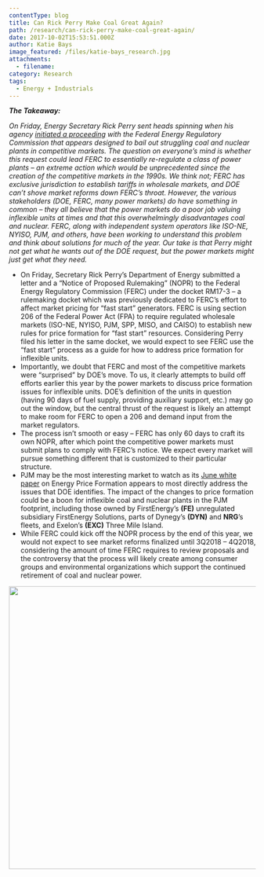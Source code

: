 ```yaml
---
contentType: blog
title: Can Rick Perry Make Coal Great Again?
path: /research/can-rick-perry-make-coal-great-again/
date: 2017-10-02T15:53:51.000Z
author: Katie Bays
image_featured: /files/katie-bays_research.jpg
attachments:
  - filename:
category: Research
tags:
  - Energy + Industrials
---
```

**_The Takeaway:_**

_On Friday, Energy Secretary Rick Perry sent heads spinning when his agency [<u>initiated a proceeding</u>](file:///C:/Users/ocostello/Downloads/20170929-5055(32427142).pdf) with the Federal Energy Regulatory Commission that appears designed to bail out struggling coal and nuclear plants in competitive markets. The question on everyone’s mind is whether this request could lead FERC to essentially re-regulate a class of power plants &#8211; an extreme action which would be unprecedented since the creation of the competitive markets in the 1990s. We think not; FERC has exclusive jurisdiction to establish tariffs in wholesale markets, and DOE can’t shove market reforms down FERC’s throat. However, the various stakeholders (DOE, FERC, many power markets) do have something in common – they all believe that the power markets do a poor job valuing inflexible units at times and that this overwhelmingly disadvantages coal and nuclear. FERC, along with independent system operators like ISO-NE, NYISO, PJM, and others, have been working to understand this problem and think about solutions for much of the year. Our take is that Perry might not get what he wants out of the DOE request, but the power markets might just get what they need._

  * On Friday, Secretary Rick Perry’s Department of Energy submitted a letter and a “Notice of Proposed Rulemaking” (NOPR) to the Federal Energy Regulatory Commission (FERC) under the docket RM17-3 – a rulemaking docket which was previously dedicated to FERC’s effort to affect market pricing for “fast start” generators. FERC is using section 206 of the Federal Power Act (FPA) to require regulated wholesale markets (ISO-NE, NYISO, PJM, SPP, MISO, and CAISO) to establish new rules for price formation for “fast start” resources. Considering Perry filed his letter in the same docket, we would expect to see FERC use the “fast start” process as a guide for how to address price formation for inflexible units.
  * Importantly, we doubt that FERC and most of the competitive markets were “surprised” by DOE’s move. To us, it clearly attempts to build off efforts earlier this year by the power markets to discuss price formation issues for inflexible units. DOE’s definition of the units in question (having 90 days of fuel supply, providing auxiliary support, etc.) may go out the window, but the central thrust of the request is likely an attempt to make room for FERC to open a 206 and demand input from the market regulators.
  * The process isn’t smooth or easy – FERC has only 60 days to craft its own NOPR, after which point the competitive power markets must submit plans to comply with FERC’s notice. We expect every market will pursue something different that is customized to their particular structure.
  * PJM may be the most interesting market to watch as its [June white paper](http://www.pjm.com/~/media/library/reports-notices/special-reports/20170615-energy-market-price-formation.ashx) on Energy Price Formation appears to most directly address the issues that DOE identifies. The impact of the changes to price formation could be a boon for inflexible coal and nuclear plants in the PJM footprint, including those owned by FirstEnergy’s **(FE)** unregulated subsidiary FirstEnergy Solutions, parts of Dynegy’s **(DYN)** and **NRG**’s fleets, and Exelon’s **(EXC)** Three Mile Island.
  * While FERC could kick off the NOPR process by the end of this year, we would not expect to see market reforms finalized until 3Q2018 – 4Q2018, considering the amount of time FERC requires to review proposals and the controversy that the process will likely create among consumer groups and environmental organizations which support the continued retirement of coal and nuclear power.

<img class="alignnone size-full wp-image-920" src="https://heightllc.com/wp-content/uploads/2017/10/risks-katie.png" alt="" width="741" height="576" />
